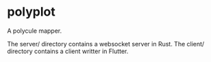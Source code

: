 # polyplot

A polycule mapper.

The server/ directory contains a websocket server in Rust.
The client/ directory contains a client writter in Flutter.
